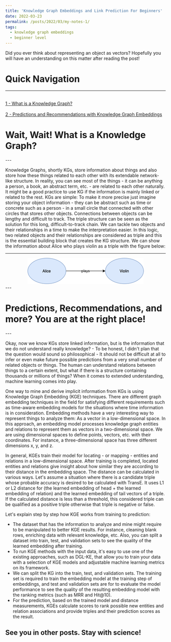 ```yaml
---
title: 'Knowledge Graph Embeddings and Link Prediction For Beginners'
date: 2022-03-23
permalink: /posts/2022/03/my-notes-1/
tags:
  - knowledge graph embeddings
  - beginner level
---
```


 Did you ever think about representing an object as vectors? Hopefully you will have an understanding on this matter after reading the post!

Quick Navigation
===

---
<br/>
<a href="#kg">1 - What is a Knowledge Graph?</a>
<br/>
<br/>
<a href="#kge">2 - Predictions and Recommendations with Knowledge Graph Embeddings</a>
<div id = "kg">
        <h1>Wait, Wait! What is a Knowledge Graph?</h1>
</div>
---

Knowledge Graphs, shortly KGs, store information about things and also store how these things related to each other with its extendable network-like structure. In reality, you can see most of the things - it can be anything a person, a book, an abstract term, etc. - are related to each other naturally. It might be a good practice to use KG if the information is mainly linked or related to the rest. 
KGs are simple: To make it more precise just imagine storing your object information - they can be abstract such as time or concrete such as a person - in a small circle that connected with other circles that stores other objects. Connections between objects can be lengthy and difficult to track. The triple structure can be seen as the solution for this long, difficult-to-track chain. We can tackle two objects and their relationships in a time to make the interpretation easier. In this logic, two related objects and their relationships are considered as triple and this is the essential building block that creates the KG structure. We can show the information about Alice who plays violin as a triple with the figure below:

---
<div style="text-align: center;">
  <img src='/images/triple.png'>
</div>
---
<div id = "kge">
        <h1>Predictions, Recommendations, and more? You are at the right place!</h1>
</div>
---

Okay, now we know KGs store linked information, but is the information that we do not understand really knowledge?  - To be honest, I didn't plan that the question would sound so philosophical - It should not be difficult at all to infer or even make future possible predictions from a very small number of related objects or things. The human can understand relations between things to a certain extent, but what if there is a structure containing thousands or millions of things? When it comes to extended understanding, machine learning comes into play. 

One way to mine and derive implicit information from KGs is using Knowledge Graph Embedding (KGE) techniques. There are different graph embedding techniques in the field for satisfying different requirements such as time-aware embedding models for the situations where time information is in consideration. Embedding methods have a very interesting way to represent things to analyze them: As a vector in a low-dimensional space. In this approach, an embedding model processes knowledge graph entities and relations to represent them as vectors in a two-dimensional space. We are using dimensional spaces to define points, vectors, etc. with their coordinates. For instance, a three-dimensional space has three different dimensions x, y, and z. 

In general, KGEs train their model for locating - or mapping - entities and relations in a low-dimensional space. After training is completed, located entities and relations give insight about how similar they are according to their distance in the embedding space. The distance can be calculated in various ways. Let's assume a situation where there is a candidate triple whose probable accuracy is desired to be calculated with TransE. It uses L1 or L2 distance for (the learned embedding of head + the learned embedding of relation) and the learned embedding of tail vectors of a triple. If the calculated distance is less than a threshold, this considered triple can be qualified as a positive triple otherwise that triple is negative or false.

Let's explain step by step how KGE works from training to prediction:
- The dataset that has the information to analyze and mine might require to be manipulated to better KGE results. For instance, cleaning blank rows, enriching data with relevant knowledge, etc. Also, you can split a dataset into train, test, and validation sets to see the quality of the learned embedding after training. 
- To run KGE methods with the input data, it's easy to use one of the existing approaches, such as DGL-KE, that allow you to train your data with a selection of KGE models and adjustable machine learning metrics on its framework.
- We can split the KG into the train, test, and validation sets. The training set is required to train the embedding model at the training step of embeddings, and test and validation sets are for to evaluate the model performance to see the quality of the resulting embedding model with the ranking metrics (such as MRR and Hit@10).
- For the prediction, based on the trained model and distance measurements, KGEs calculate scores to rank possible new entities and relation associations and provide triples and their prediction scores as the result.



See you in other posts. Stay with science!
------